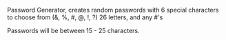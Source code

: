Password Generator, creates random passwords with 6 special characters to choose from (&, %, #, @, !, ?) 26 letters, and any #'s

Passwords will be between 15 - 25 characters.
